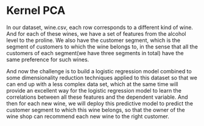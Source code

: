 # Kernel PCA

In our dataset, wine.csv, each row corresponds to a different kind of wine. And for each of these wines, we have a set of features from the alcohol level to the proline.
We also have the customer segment, which is the segment of customers to which the wine belongs to, in the sense that all the customers of each segment(we have three segments in total) have the same preference for such wines. 

And now the challenge is to build a logistic regression model combined to some dimensionality reduction techniques applied to this dataset so that we can end up with a less complex data set, which at the same time will provide an excellent way for the logistic regression model to learn the correlations between all these features and the dependent variable. And then for each new wine, we will deploy this predictive model to predict the customer segment to which this wine belongs, so that the owner of the wine shop can recommend each new wine to the right customer.
